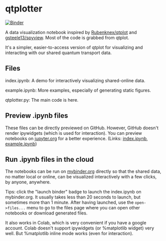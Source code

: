 # qtplotter

[![Binder](https://mybinder.org/badge_logo.svg)](https://mybinder.org/v2/gh/cover-me/qtplotter/master?filepath=index.ipynb)

A data visualization notebook inspired by [Rubenknex/qtplot](https://github.com/Rubenknex/qtplot) and [gsteele13/spyview](https://github.com/gsteele13/spyview). Most of the code is grabbed from qtplot.

It's a simpler, easier-to-access version of qtplot for visualizing and interacting with our shared quantum transport data.

## Files

index.ipynb: A demo for interactively visualizing shared-online data. 

example.ipynb: More examples, especially of generating static figures.

qtplotter.py: The main code is here.


## Preview .ipynb files

These files can be directly previewed on GitHub. However, GitHub doesn't render ipywidgets (which is used for interaction). You can preview notebooks on [jupyter.org](https://nbviewer.jupyter.org/) for a better experience. (Links: [index.ipynb](https://nbviewer.jupyter.org/github/cover-me/qtplotter/blob/master/index.ipynb), [example.ipynb](https://nbviewer.jupyter.org/github/cover-me/qtplotter/blob/master/example.ipynb))

## Run .ipynb files in the cloud

The notebooks can be run on [mybinder.org](https://mybinder.org/) directly so that the shared data, no matter local or online, can be visualized interactively with a few clicks, by anyone, anywhere. 

Tips: click the "launch binder" badge to launch the index.ipynb on mybinder.org. It usually takes less than 20 seconds to launch, but sometimes more than 1 minute. After having launched, use the `open->files...` menu to go to the files page where you can open other notebooks or download generated files.

It also works in Colab, which is very convenient if you have a google account. Colab doesn't support ipywidgets (or %matplotlib widget) very well. But %matplotlib inline mode works (even for interaction).
